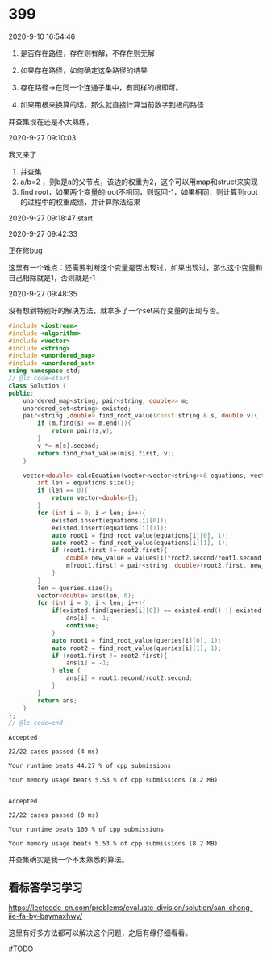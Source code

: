 # 399

2020-9-10 16:54:46

1. 是否存在路径，存在则有解，不存在则无解
2. 如果存在路径，如何确定这条路径的结果


1. 存在路径->在同一个连通子集中，有同样的根即可。
2. 如果用根来换算的话，那么就直接计算当前数字到根的路径



并查集现在还是不太熟练，



2020-9-27 09:10:03

我又来了

1. 并查集
2. a/b=2 ，则b是a的父节点，该边的权重为2，这个可以用map和struct来实现
3. find root，如果两个变量的root不相同，则返回-1，如果相同，则计算到root的过程中的权重成绩，并计算除法结果

2020-9-27 09:18:47
start


2020-9-27 09:42:33

正在修bug

这里有一个难点：还需要判断这个变量是否出现过，如果出现过，那么这个变量和自己相除就是1，否则就是-1

2020-9-27 09:48:35

没有想到特别好的解决方法，就拿多了一个set来存变量的出现与否。

```cpp
#include <iostream>
#include <algorithm>
#include <vector>
#include <string>
#include <unordered_map>
#include <unordered_set>
using namespace std;
// @lc code=start
class Solution {
public:
    unordered_map<string, pair<string, double>> m;
    unordered_set<string> existed;
    pair<string ,double> find_root_value(const string & s, double v){
        if (m.find(s) == m.end()){
            return pair(s,v);
        }
        v *= m[s].second;
        return find_root_value(m[s].first, v);
    }

    vector<double> calcEquation(vector<vector<string>>& equations, vector<double>& values, vector<vector<string>>& queries) {
        int len = equations.size();
        if (len == 0){
            return vector<double>{};
        }
        for (int i = 0; i < len; i++){
            existed.insert(equations[i][0]);
            existed.insert(equations[i][1]);
            auto root1 = find_root_value(equations[i][0], 1);
            auto root2 = find_root_value(equations[i][1], 1);
            if (root1.first != root2.first){
                double new_value = values[i]*root2.second/root1.second;
                m[root1.first] = pair<string, double>(root2.first, new_value);
            }
        }
        len = queries.size();
        vector<double> ans(len, 0);
        for (int i = 0; i < len; i++){
            if(existed.find(queries[i][0]) == existed.end() || existed.find(queries[i][1]) == existed.end()){
                ans[i] = -1;
                continue;
            }
            auto root1 = find_root_value(queries[i][0], 1);
            auto root2 = find_root_value(queries[i][1], 1);
            if (root1.first != root2.first){
                ans[i] = -1;
            } else {
                ans[i] = root1.second/root2.second;
            }
        }
        return ans;
    }
};
// @lc code=end


```

```
Accepted

22/22 cases passed (4 ms)

Your runtime beats 44.27 % of cpp submissions

Your memory usage beats 5.53 % of cpp submissions (8.2 MB)


Accepted

22/22 cases passed (0 ms)

Your runtime beats 100 % of cpp submissions

Your memory usage beats 5.53 % of cpp submissions (8.2 MB)

```


并查集确实是我一个不太熟悉的算法。

## 看标答学习学习

https://leetcode-cn.com/problems/evaluate-division/solution/san-chong-jie-fa-by-baymaxhwy/

这里有好多方法都可以解决这个问题，之后有缘仔细看看。

#TODO